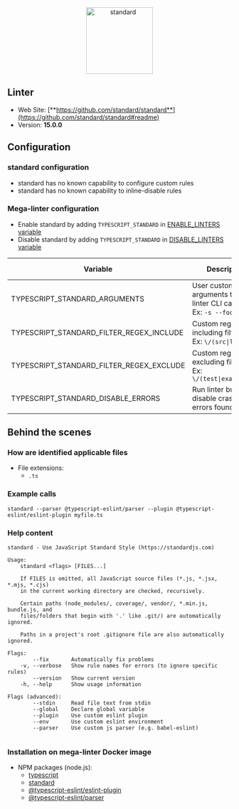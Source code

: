 <!-- markdownlint-disable MD033 MD041 -->
<!-- Generated by .automation/build.py, please do not update manually -->

<div align="center">
  <a href="https://github.com/standard/standard#readme" target="blank" title="Visit linter Web Site">
    <img src="https://github.com/standard/standard/raw/master/sticker.png" alt="standard" height="150px">
  </a>
</div>

## Linter

- Web Site: [**https://github.com/standard/standard**](https://github.com/standard/standard#readme)
- Version: **15.0.0**

## Configuration

### standard configuration

- standard has no known capability to configure custom rules
- standard has no known capability to inline-disable rules

### Mega-linter configuration

- Enable standard by adding `TYPESCRIPT_STANDARD` in [ENABLE_LINTERS variable](https://github.com/nvuillam/mega-linter#activation-and-deactivation)
- Disable standard by adding `TYPESCRIPT_STANDARD` in [DISABLE_LINTERS variable](https://github.com/nvuillam/mega-linter#activation-and-deactivation)

| Variable | Description | Default value |
| ----------------- | -------------- | -------------- |
| TYPESCRIPT_STANDARD_ARGUMENTS | User custom arguments to add in linter CLI call<br/>Ex: `-s --foo "bar"` |  |
| TYPESCRIPT_STANDARD_FILTER_REGEX_INCLUDE | Custom regex including filter<br/>Ex: `\/(src\|lib)\/` | Include every file |
| TYPESCRIPT_STANDARD_FILTER_REGEX_EXCLUDE | Custom regex excluding filter<br/>Ex: `\/(test\|examples)\/` | Exclude no file |
| TYPESCRIPT_STANDARD_DISABLE_ERRORS | Run linter but disable crash if errors found | `false` |

## Behind the scenes

### How are identified applicable files

- File extensions:
  - `.ts`


### Example calls

```shell
standard --parser @typescript-eslint/parser --plugin @typescript-eslint/eslint-plugin myfile.ts
```


### Help content

```shell
standard - Use JavaScript Standard Style (https://standardjs.com)

Usage:
    standard <flags> [FILES...]

    If FILES is omitted, all JavaScript source files (*.js, *.jsx, *.mjs, *.cjs)
    in the current working directory are checked, recursively.

    Certain paths (node_modules/, coverage/, vendor/, *.min.js, bundle.js, and
    files/folders that begin with '.' like .git/) are automatically ignored.

    Paths in a project's root .gitignore file are also automatically ignored.

Flags:
        --fix       Automatically fix problems
    -v, --verbose   Show rule names for errors (to ignore specific rules)
        --version   Show current version
    -h, --help      Show usage information

Flags (advanced):
        --stdin     Read file text from stdin
        --global    Declare global variable
        --plugin    Use custom eslint plugin
        --env       Use custom eslint environment
        --parser    Use custom js parser (e.g. babel-eslint)


```

### Installation on mega-linter Docker image

- NPM packages (node.js):
  - [typescript](https://www.npmjs.com/package/typescript)
  - [standard](https://www.npmjs.com/package/standard)
  - [@typescript-eslint/eslint-plugin](https://www.npmjs.com/package/@typescript-eslint/eslint-plugin)
  - [@typescript-eslint/parser](https://www.npmjs.com/package/@typescript-eslint/parser)
